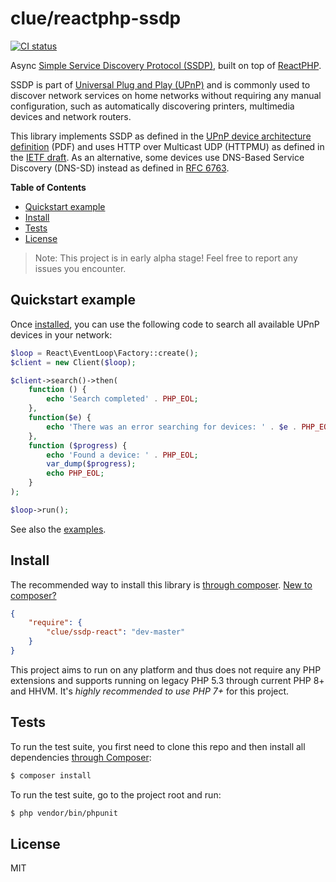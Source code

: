 # clue/reactphp-ssdp

[![CI status](https://github.com/clue/reactphp-ssdp/workflows/CI/badge.svg)](https://github.com/clue/reactphp-ssdp/actions)

Async [Simple Service Discovery Protocol (SSDP)](http://en.wikipedia.org/wiki/Simple_Service_Discovery_Protocol), built on top of [ReactPHP](https://reactphp.org/).

SSDP is part of [Universal Plug and Play (UPnP)](http://de.wikipedia.org/wiki/Universal_Plug_and_Play)
and is commonly used to discover network services on home networks without
requiring any manual configuration, such as automatically discovering printers,
multimedia devices and network routers.

This library implements SSDP as defined in the
[UPnP device architecture definition](http://upnp.org/specs/arch/UPnP-arch-DeviceArchitecture-v1.1.pdf) (PDF)
and uses HTTP over Multicast UDP (HTTPMU) as defined in the
[IETF draft](https://tools.ietf.org/html/draft-goland-http-udp-01).
As an alternative, some devices use DNS-Based Service Discovery (DNS-SD) instead
as defined in [RFC 6763](http://tools.ietf.org/html/rfc6763).

**Table of Contents**

* [Quickstart example](#quickstart-example)
* [Install](#install)
* [Tests](#tests)
* [License](#license)

> Note: This project is in early alpha stage! Feel free to report any issues you encounter.

## Quickstart example

Once [installed](#install), you can use the following code to search all available UPnP devices in your network:

```php
$loop = React\EventLoop\Factory::create();
$client = new Client($loop);

$client->search()->then(
    function () {
        echo 'Search completed' . PHP_EOL;
    },
    function($e) {
        echo 'There was an error searching for devices: ' . $e . PHP_EOL;
    },
    function ($progress) {
        echo 'Found a device: ' . PHP_EOL;
        var_dump($progress);
        echo PHP_EOL;
    }
);

$loop->run();
```

See also the [examples](examples).

## Install

The recommended way to install this library is [through composer](http://getcomposer.org). [New to composer?](http://getcomposer.org/doc/00-intro.md)

```JSON
{
    "require": {
        "clue/ssdp-react": "dev-master"
    }
}
```

This project aims to run on any platform and thus does not require any PHP
extensions and supports running on legacy PHP 5.3 through current PHP 8+ and
HHVM.
It's *highly recommended to use PHP 7+* for this project.

## Tests

To run the test suite, you first need to clone this repo and then install all
dependencies [through Composer](https://getcomposer.org):

```bash
$ composer install
```

To run the test suite, go to the project root and run:

```bash
$ php vendor/bin/phpunit
```

## License

MIT
